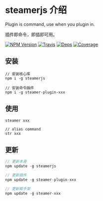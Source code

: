 # steamerjs 介绍

Plugin is command, use when you plugin in.

插件即命令，即插即可用。

[![NPM Version](https://img.shields.io/npm/v/steamerjs.svg?style=flat)](https://www.npmjs.com/package/steamerjs)
[![Travis](https://img.shields.io/travis/SteamerTeam/steamerjs.svg)](https://travis-ci.org/SteamerTeam/steamerjs)
[![Deps](https://david-dm.org/SteamerTeam/steamerjs.svg)](https://david-dm.org/SteamerTeam/steamerjs)
[![Coverage](https://img.shields.io/coveralls/SteamerTeam/steamerjs.svg)](https://coveralls.io/github/SteamerTeam/steamerjs)


## 安装

```
// 安装核心库
npm i -g steamerjs

// 安装命令插件
npm i -g steamer-plugin-xxx
```

## 使用
```
steamer xxx

// alias command
str xxx
```


## 更新
```javascript
// 更新本身
npm update -g steamerjs

// 更新插件
npm update -g steamer-plugin-xxx

// 更新脚手架
npm update -g steamer-xxx
```